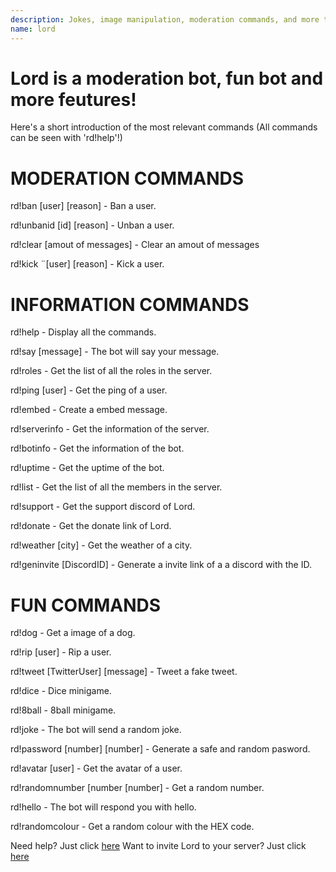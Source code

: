 ```yaml
---
description: Jokes, image manipulation, moderation commands, and more things!
name: lord
---
```


# Lord is a moderation bot, fun bot and more feutures!


Here's a short introduction of the most relevant commands (All commands can be seen with 'rd!help'!)


# MODERATION COMMANDS

rd!ban [user] [reason] - Ban a user.


rd!unbanid [id] [reason] - Unban a user.


rd!clear [amout of messages] - Clear an amout of messages


rd!kick ¨[user] [reason] - Kick a user.

# INFORMATION COMMANDS

rd!help - Display all the commands.


rd!say [message] - The bot will say your message.


rd!roles - Get the list of all the roles in the server.


rd!ping [user] - Get the ping of a user.


rd!embed - Create a embed message.


rd!serverinfo - Get the information of the server.


rd!botinfo - Get the information of the bot.


rd!uptime - Get the uptime of the bot.


rd!list - Get the list of all the members in the server.


rd!support -  Get the support discord of Lord.


rd!donate -  Get the donate link of Lord.


rd!weather [city] - Get the weather of a city.


rd!geninvite [DiscordID] - Generate a invite link of a a discord with the ID.

# FUN COMMANDS

rd!dog - Get a image of a dog.


rd!rip [user] - Rip a user.


rd!tweet [TwitterUser] [message] - Tweet a fake tweet.


rd!dice - Dice minigame.


rd!8ball - 8ball minigame.


rd!joke - The bot will send a random joke.


rd!password [number] [number] - Generate a safe and random pasword.


rd!avatar [user] - Get the avatar of a user.


rd!randomnumber [number [number] - Get a random number.


rd!hello - The bot will respond you with hello.


rd!randomcolour -  Get a random colour with the HEX code.




Need help? Just click [here](https://discord.gg/rJwZbHh)
Want to invite Lord to your server? Just click [here](https://discordapp.com/oauth2/authorize?client_id=602975051532337172&scope=bot&permissions=8)

